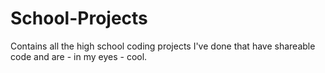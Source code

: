# School-Projects
Contains all the high school coding projects I've done that have shareable code and are - in my eyes - cool.
